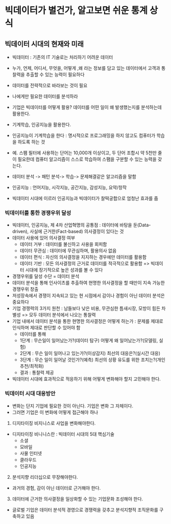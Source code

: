# 빅데이터가 별건가, 알고보면 쉬운 통계 상식

## 빅데이터 시대의 현재와 미래

* 빅데이터 : 기존의 IT 기술로는 처리하기 어려운 데이터
* 누가, 언제, 어디서, 무엇을, 어떻게 ,왜 라는 정보를 담고 있는 데이터에서 고객과 통찰력을 추출할 수 있는 능력이 필요하다
* 데이터를 전략적으로 바라보는 것이 필요
* 나에게만 필요한 데이터를 분석하라
* 기업은 빅데이터를 어떻게 활용? 데이터를 어떤 일이 왜 발생했는지를 분석하는데 활용한다.
* 기계학습, 인공지능을 활용한다.
* 인공지능이 기계학습을 한다 : 명시적으로 프로그래밍을 하지 않고도 컴퓨터가 학습을 하도록 하는 것
* 예. 스팸 필터에 사용하는 단어는 10,000개 이상이고, 두 단어 조합시 약 5천만 줄이 필요한데 컴퓨터 알고리즘이 스스로 학습하여 스팸을 구분할 수 있는 능력을 갖는다. 
* 데이터 분석 -> 패턴 분석-> 학습-> 문제해결같은 알고리즘을 말함

* 인공지능 : 언어지능, 시각지능, 공간지능, 감성지능, 요약/창작
* 빅데이터 시대에 이르러 인공지능과 빅데이터가 찰떡궁합으로 엄청난 효과를 줌


### 빅데이터를 통한 경쟁우위 달성
* 빅데이터, 인공지능, 제 4차 산업혁명의 공통점 : 데이터에 바탕을 둔(Data-driven), 사실에 근거한(Fact-based) 의사결정이 있다는 것
* 데이터 사용에 있어 의사결정 여부
  * 데이터 거부 : 데이터를 불신하고 사용을 회피함
  * 데이터 무관심 : 데이터에 무관심하며, 활용의사 없음
  * 데이터 편식 : 자신의 의사결정을 지지하는 경우에만 데이터를 활용함
  * 데이터 기반 : 모든 의사결정의 근거로 데이터를 적극적으로 활용함  => 빅데이터 시대에 장기적으로 높은 성과를 볼 수 있다
* 경쟁우위를 달성 수단 = 데이터 분석
* 데이터 분석을 통해 인사이츠를 추출하여 현명한 의사결정을 할 때만이 지속 가능한 경쟁우위 창출
* 저성장속에서 경쟁이 지속되고 있는 현 시점에서 감이나 경험이 아닌 데이터 분석은 중요하다
* 기업 경쟁력의 3가지 원천 : 남들보다 낮은 비용, 무관심한 틈새시장, 모방이 힘든 차별성 => 모두 데이터 분석에서 나오는 통찰력
* 기업 내에서 데이터 분석을 통한 현명한 의사결정은 어떻게 하는가 : 문제를 제대로 인식하며 제대로 판단할 수 있어야 함
  * 데이터를 통해
  * 1단계 : 무슨일이 일어났는가?(데이터 탐구) 어떻게 왜 일어났는가?(모델링, 실험)
  * 2단계 : 무슨 일이 일어나고 있는가?(이상감지) 최선의 대응은?(실시간 대응)
  * 3단계 : 무슨 일이 일어날 것인가?(예측) 최선의 상황 유도를 위한 조치는?(개인추천/최적화)
  * 결과 : 통찰력 제공
* 빅데이터 시대에 효과적으로 적응하기 위해 어떻게 변화해야 할지 고민해야 한다.

### 빅데이터 시대 대응방안
* 변화는 단지 기업에 필요한 것이 아닌다. 기업은 변화 그 자체이다.
* 그러면 기업은 이 변화에 어떻게 접근해야 하나
1. 디지타이징 비지니스로 사업을 변화해야한다.
  * 디지타이징 비니니스란 : 빅데이터 시대의 5대 핵심기술
    * 소셜
    * 모바일
    * 사물 인터넷
    * 클라우드
    * 인공지능
2. 분석지향 리더십으로 무장해야한다.
  * 과거의 경험, 감이 아닌 데이터로 근거해야 한다.
3. 데이터에 근거한 의사결정을 일상화할 수 있는 기업문화 조성해야 한다.
  * 글로벌 기업은 데이터 분석적 경영으로 경쟁력을 갖추고 분석지향적 조직문화를 구축하고 있음

